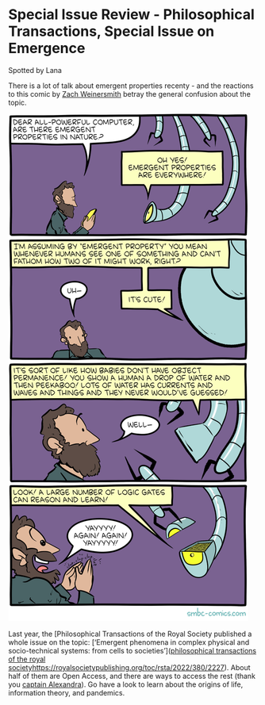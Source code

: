 # Special Issue Review - Philosophical Transactions, Special Issue on Emergence
Spotted by Lana

There is a lot of talk about emergent properties recenty - and the reactions to this comic by [Zach Weinersmith](http://smbc-comics.com/comic/be) betray the general confusion about the topic.

![Emergence by Zach Weinersmith](images/zw-emergence.png)

Last year, the [Philosophical Transactions of the Royal Society published a whole issue on the topic: [‘Emergent phenomena in complex physical and socio-technical systems: from cells to societies’]([philosophical transactions of the royal society](https://royalsocietypublishing.org/toc/rsta/2022/380/2227)https://royalsocietypublishing.org/toc/rsta/2022/380/2227).
About half of them are Open Access, and there are ways to access the rest (thank you [captain Alexandra](https://gizmodo.com/sci-hub-pirate-elbakyan-receives-eff-award-1850686878)). Go have a look to learn about the origins of life, information theory, and pandemics.

